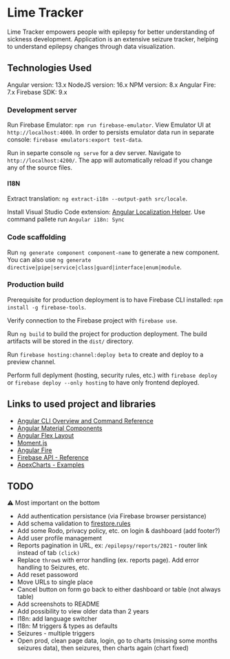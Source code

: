 # Lime Tracker

Lime Tracker empowers people with epilepsy for better understanding of sickness development.
Application is an extensive seizure tracker, helping to understand epilepsy changes through data visualization.

## Technologies Used

Angular version: 13.x
NodeJS version: 16.x
NPM version: 8.x
Angular Fire: 7.x
Firebase SDK: 9.x

### Development server

Run Firebase Emulator: `npm run firebase-emulator`. View Emulator UI at `http://localhost:4000`. In order to persists emulator data run in separate console: `firebase emulators:export test-data`.

Run in separte console `ng serve` for a dev server. Navigate to `http://localhost:4200/`. The app will automatically reload if you change any of the source files.

#### I18N

Extract translation: `ng extract-i18n --output-path src/locale`.

Install Visual Studio Code extension: [Angular Localization Helper](https://marketplace.visualstudio.com/items?itemName=manux54.angular-localization-helper). Use command pallete run `Angular i18n: Sync`

### Code scaffolding

Run `ng generate component component-name` to generate a new component. You can also use `ng generate directive|pipe|service|class|guard|interface|enum|module`.

### Production build

Prerequisite for production deployment is to have Firebase CLI installed: `npm install -g firebase-tools`.

Verify connection to the Firebase project with `firebase use`.

Run `ng build` to build the project for production deployment. The build artifacts will be stored in the `dist/` directory.

Run `firebase hosting:channel:deploy beta` to create and deploy to a preview channel.

Perform full deplyment (hosting, security rules, etc.) with `firebase deploy` or `firebase deploy --only hosting` to have only frontend deployed.

## Links to used project and libraries

- [Angular CLI Overview and Command Reference](https://angular.io/cli)
- [Angular Material Components](https://material.angular.io/components/categories)
- [Angular Flex Layout](https://github.com/angular/flex-layout)
- [Moment.js](https://momentjs.com/)
- [Angular Fire](https://github.com/angular/angularfire)
- [Firebase API - Reference](https://firebase.google.com/docs/reference/js)
- [ApexCharts - Examples](https://apexcharts.com/angular-chart-demos/)

## TODO 

:warning: Most important on the bottom

- Add authentication persistance (via Firebase browser persistance)
- Add schema validation to [firestore.rules](firestore.rules)
- Add some Rodo, privacy policy, etc. on login & dashboard (add footer?)
- Add user profile management
- Reports pagination in URL, ex: `/epilepsy/reports/2021` - router link instead of tab `(click)`
- Replace `throw`s with error handling (ex. reports page). Add error handling to Seizures, etc.
- Add reset passoword
- Move URLs to single place
- Cancel button on form go back to either dashboard or table (not always table)
- Add screenshots to README
- Add possibility to view older data than 2 years
- I18n: add language switcher
- I18n: M triggers & types as defaults
- Seizures - multiple triggers
- Open prod, clean page data, login, go to charts (missing some months seizures data), then seizures, then charts again (chart fixed)
